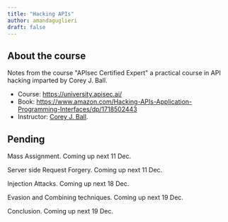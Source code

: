 ```yaml
---
title: "Hacking APIs"
author: amandaguglieri
draft: false
---
```



## About the course

Notes from the course "APIsec Certified Expert" a practical course in API hacking imparted by Corey J. Ball.
+ Course: https://university.apisec.ai/
+ Book: https://www.amazon.com/Hacking-APIs-Application-Programming-Interfaces/dp/1718502443
+ Instructor: [Corey J. Ball](https://www.linkedin.com/in/coreyjball/).

## Pending

Mass Assignment. Coming up next 11 Dec.

Server side Request Forgery. Coming up next 11 Dec.

Injection Attacks. Coming up next 18 Dec.

Evasion and Combining techniques. Coming up next 19 Dec.

Conclusion. Coming up next 19 Dec.




